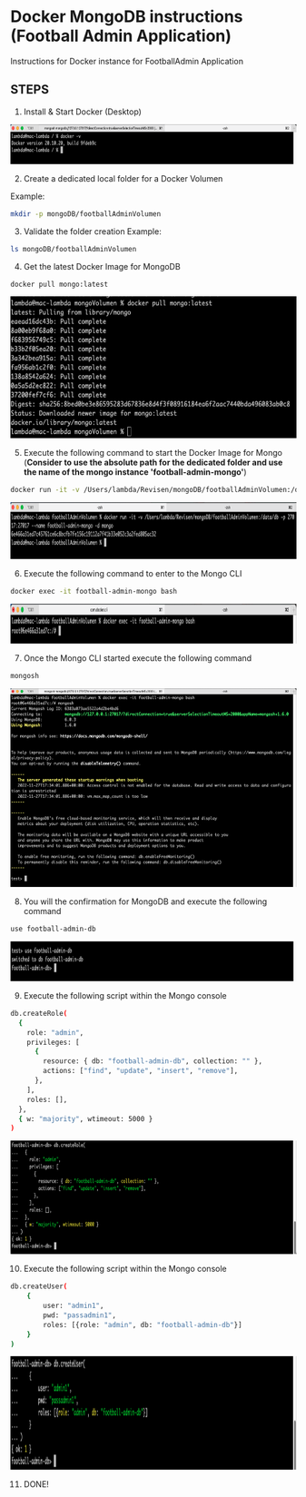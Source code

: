 # Docker MongoDB instructions (Football Admin Application)

Instructions for Docker instance for FootballAdmin Application

## STEPS

1. Install & Start Docker (Desktop)
<img src="https://github.com/georgeous497git/dockerMongoFootballAdmin/blob/develop/images/1-dockerVersion.png" width="800" height="70">

2. Create a dedicated local folder for a Docker Volumen

Example:
```sh
mkdir -p mongoDB/footballAdminVolumen
```

3. Validate the folder creation
Example:
```sh
ls mongoDB/footballAdminVolumen
```

4. Get the latest Docker Image for MongoDB
```sh
docker pull mongo:latest
```
<img src="https://github.com/georgeous497git/dockerMongoFootballAdmin/blob/develop/images/4-mongoPull.png" width="800" height="250">


5. Execute the following command to start the Docker Image for Mongo (**Consider to use the absolute path for the dedicated folder and use the name of the mongo instance 'football-admin-mongo'**)
```sh
docker run -it -v /Users/lambda/Revisen/mongoDB/footballAdminVolumen:/data/db -p 27017:27017 --name football-admin-mongo -d mongo
```
<img src="https://github.com/georgeous497git/dockerMongoFootballAdmin/blob/develop/images/5-CreateMongoVolumen.png" width="800" height="100">


6. Execute the following command to enter to the Mongo CLI
```sh
docker exec -it football-admin-mongo bash
```
<img src="https://github.com/georgeous497git/dockerMongoFootballAdmin/blob/develop/images/6-mongoBash.png" width="800" height="70">


7. Once the Mongo CLI started execute the following command
```sh
mongosh
```
<img src="https://github.com/georgeous497git/dockerMongoFootballAdmin/blob/develop/images/7-sheelMongoFull.png" width="800" height="350">


8. You will the confirmation for MongoDB and execute the following command
```sh
use football-admin-db
```
<img src="https://github.com/georgeous497git/dockerMongoFootballAdmin/blob/develop/images/8-useMongo.png" width="800" height="70">

9. Execute the following script within the Mongo console
```sh
db.createRole(
  {
    role: "admin",
    privileges: [
      {
        resource: { db: "football-admin-db", collection: "" },
        actions: ["find", "update", "insert", "remove"],
      },
    ],
    roles: [],
  },
  { w: "majority", wtimeout: 5000 }
)
```
<img src="https://github.com/georgeous497git/dockerMongoFootballAdmin/blob/develop/images/9-createRole.png" width="800" height="200">

10. Execute the following script within the Mongo console
```sh
db.createUser(
    {
        user: "admin1",
        pwd: "passadmin1",
        roles: [{role: "admin", db: "football-admin-db"}]
    }
)
```
<img src="https://github.com/georgeous497git/dockerMongoFootballAdmin/blob/develop/images/10-createUser.png" width="800" height="200">

11. DONE!
